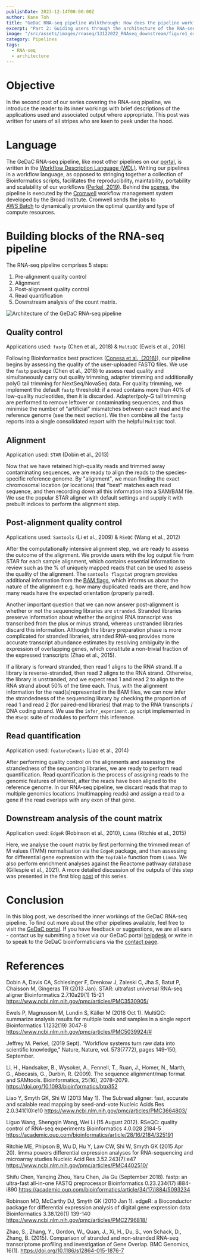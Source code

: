 ```yaml
---
publishDate: 2023-12-14T00:00:00Z
author: Kane Toh
title: "GeDaC RNA-seq pipeline Walkthrough: How does the pipeline work?"
excerpt: "Part 2: Guiding users through the architecture of the RNA-seq pipeline"
image: "/src/assets/images/rnaseq/13122022_RNAseq_downstream/figure1_exptDesign.png"
category: Pipelines
tags:
  - RNA-seq
  - architecture
---
```


# Objective 

In the second post of our series covering the RNA-seq pipeline, we introduce
the reader to its inner workings with brief descriptions of
the applications used and associated output where appropriate. This post was written for users of all stripes 
who are keen to peek under the hood.

# Language

The GeDaC RNA-seq pipeline, like most other pipelines on our [portal](https://www.portal.gedac.org/), is written in the [Workflow Description Language (WDL)](https://github.com/openwdl/wdl).
Writing our pipelines in a workflow language, as opposed to stringing together a
collection of Bioinformatics scripts, facilitates the reproducibility, maintability, portability and scalability of
our workflows [(Perkel, 2019)](https://www.nature.com/articles/d41586-019-02619-z). Behind
the [scenes](https://www.gedac.org/blog/010822_gedac_portal_beta_release/), the pipeline is executed by the [Cromwell](https://github.com/broadinstitute/cromwell) workflow 
management system developed by the Broad Institute. Cromwell sends the jobs to  
[AWS Batch](https://aws.amazon.com/batch/) to dynamically provision the optimal quantity and type of compute resources.

# Building blocks of the RNA-seq pipeline

The RNA-seq pipeline comprises 5 steps: 

1. Pre-alignment quality control  
2. Alignment
3. Post-alignment quality control
4. Read quantification
5. Downstream analysis of the count matrix. 

![Architecture of the GeDaC RNA-seq pipeline](../../assets/images/rnaseq/14122022_RNAseq_structure/figure1_pipelinev2.png "Figure 1: Architecture of the GeDaC RNA-seq pipeline")

## Quality control

Applications used: `fastp` (Chen et al., 2018) & `MultiQC` (Ewels et al., 2016)

Following Bioinformatics best practices ([Conesa et al., (2016)](https://genomebiology.biomedcentral.com/articles/10.1186/s13059-016-0881-8)), our pipeline 
begins by assessing the quality of the user-uploaded FASTQ files. We use the 
`fastp` package (Chen et al., 2018) to assess read quality and 
simultaneously carry out quality trimming, adapter trimming and 
additionally polyG tail trimming for NextSeq/NovaSeq data. For quality trimming, 
we implement the default `fastp` threshold: if a read contains more than 40% of low-quality 
nucleotides, then it is discarded. Adapter/poly-G tail trimming are performed to remove leftover or contaminating 
sequences, and thus minimise the number of "artificial" mismatches between each read and the reference genome 
(see the next section). We then combine all the `fastp` reports into a single consolidated report
with the helpful `MultiQC` tool. 

## Alignment

Application used: `STAR` (Dobin et al., 2013)

Now that we have retained high-quality reads and trimmed away contaminating sequences,
we are ready to align the reads to the species-specific reference genome. By "alignment",
we mean finding the exact chromosomal location (or locations) that "best" matches each read sequence, and then recording down all this information into a SAM/BAM file. We use the popular STAR aligner
with default settings and supply it with prebuilt indices to perform the alignment step. 

## Post-alignment quality control 

Applications used: `Samtools` (Li et al., 2009) & `RSeQC` (Wang et al., 2012)

After the computationally intensive alignment step, we are ready to assess the outcome
of the alignment. We provide users with the log output file from STAR for each
sample alignment, which contains essential information to review such as the % of uniquely mapped
reads that can be used to assess the quality of the alignment. The `samtools flagstat`
program provides additional information from the [BAM flags](https://samtools.github.io/hts-specs/SAMv1.pdf), 
which informs us about the nature of the alignment e.g. how many duplicated reads are there, and how many reads 
have the expected orientation (properly paired).

Another important question that we can now answer post-alignment
is whether or not the sequencing libraries are `stranded`. Stranded libraries preserve
information about whether the original RNA transcript was transcribed
from the plus or minus strand, whereas unstranded libraries discard this information. 
Although the library preparation phase is more complicated for stranded libraries, 
stranded RNA-seq provides more accurate transcript abundance estimates by resolving
ambiguity in the expression of overlapping genes, which constitute a non-trivial
fraction of the expressed transcripts (Zhao et al., 2015).

If a library is forward stranded, then read 1 aligns to the RNA strand. If a library is reverse-stranded, then
read 2 aligns to the RNA strand. Otherwise, the library is unstranded, and we expect read 1 and
read 2 to align to the RNA strand about 50% of the time each. Thus, with the alignment information for
the read(s)represented in the BAM files, we can now infer the strandedness of the sequencing library by checking
the proportion of read 1 and read 2 (for paired-end libraries) that map to the RNA transcripts / DNA coding strand. 
We use the `infer_experiment.py` script implemented in the `RSeQC` suite of modules to 
perform this inference. 

## Read quantification

Application used: `featureCounts` (Liao et al., 2014)

After performing quality control on the alignments and assessing the strandedness 
of the sequencing libraries, we are ready to perform read quantification. Read quantification
is the process of assigning reads to the genomic features of interest, after the reads
have been aligned to the reference genome. In our RNA-seq pipeline, we discard
reads that map to multiple genomics locations (multimapping reads) and assign a read to 
a gene if the read overlaps with any exon of that gene. 

## Downstream analysis of the count matrix

Application used: `EdgeR` (Robinson et al., 2010), `Limma` (Ritchie et al., 2015)

Here, we analyse the count matrix by first performing the trimmed mean of M values (TMM)
normalisation via the `EdgeR` package, and then assessing for differential
gene expression with the `topTable` function from `Limma`. We also perform
enrichment analyses against the Reactome pathway database (Gillespie et al., 2021).
A more detailed discussion of the outputs of this step was presented in the first
blog [post](https://www.gedac.org/blog/131222_rnaseq_downstream) of this series. 

# Conclusion

In this blog post, we described the inner workings of the GeDaC RNA-seq pipeline. 
To find out more about the other pipelines available, feel free to visit the 
[GeDaC portal](https://www.portal.gedac.org). If you have feedback or suggestions, we 
are all ears - contact us by submitting a ticket via our GeDaC portal [helpdesk](https://www.portal.gedac.org/helpdesk/)
or write in to speak to the GeDaC bioinformaticians via the [contact page](https://www.gedac.org).

# References

Dobin A, Davis CA, Schlesinger F, Drenkow J, Zaleski C, Jha S, Batut P, Chaisson M, Gingeras TR (2013 Jan). STAR: ultrafast universal RNA-seq aligner Bioinformatics 2.7.10a29(1) 15-21 https://www.ncbi.nlm.nih.gov/pmc/articles/PMC3530905/

Ewels P, Magnusson M, Lundin S, Käller M (2016 Oct 1). MultiQC: summarize analysis results for multiple tools and samples in a single report Bioinformatics 1.1232(19) 3047-8 https://www.ncbi.nlm.nih.gov/pmc/articles/PMC5039924/#

Jeffrey M. Perkel, (2019 Sept). "Workflow systems turn raw data into scientific knowledge," Nature, Nature, vol. 573(7772), pages 149-150, September.

Li, H., Handsaker, B., Wysoker, A., Fennell, T., Ruan, J., Homer, N., Marth, G., Abecasis, G., Durbin, R. (2009). The sequence alignment/map format and SAMtools. Bioinformatics, 25(16), 2078–2079. https://doi.org/10.1093/bioinformatics/btp352 

Liao Y, Smyth GK, Shi W (2013 May 1). The Subread aligner: fast, accurate and scalable read mapping by seed-and-vote Nucleic Acids Res 2.0.341(10):e10 https://www.ncbi.nlm.nih.gov/pmc/articles/PMC3664803/

Liguo Wang, Shengqin Wang, Wei Li (15 August 2012). RSeQC: quality control of RNA-seq experiments Bioinformatics 4.0.028 2184-5 https://academic.oup.com/bioinformatics/article/28/16/2184/325191

Ritchie ME, Phipson B, Wu D, Hu Y, Law CW, Shi W, Smyth GK (2015 Apr 20). limma powers differential expression analyses for RNA-sequencing and microarray studies Nucleic Acid Res 3.52.243(7):e47 https://www.ncbi.nlm.nih.gov/pmc/articles/PMC4402510/

Shifu Chen, Yanqing Zhou, Yaru Chen, Jia Gu (September 2018). fastp: an ultra-fast all-in-one FASTQ preprocessor Bioinformatics 0.23.234(17) i884-i890 https://academic.oup.com/bioinformatics/article/34/17/i884/5093234

Robinson MD, McCarthy DJ, Smyth GK (2010 Jan 1). edgeR: a Bioconductor package for differential expression analysis of digital gene expression data Bioinformatics 3.38.126(1) 139-140 https://www.ncbi.nlm.nih.gov/pmc/articles/PMC2796818/

Zhao, S., Zhang, Y., Gordon, W., Quan, J., Xi, H., Du, S., von Schack, D., Zhang, B. (2015). Comparison of stranded and non-stranded RNA-seq transcriptome profiling and investigation of Gene Overlap. BMC Genomics, 16(1). https://doi.org/10.1186/s12864-015-1876-7 